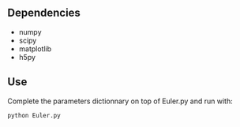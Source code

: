 Dependencies
------------
+ numpy
+ scipy
+ matplotlib
+ h5py

Use
---

Complete the parameters dictionnary on top of Euler.py and run with:
``` sh
python Euler.py
```
